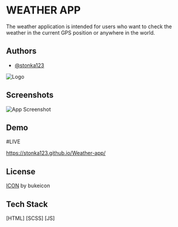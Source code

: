 
# WEATHER APP

The weather application is intended for users who want to check the weather in the current GPS position or anywhere in the world.



## Authors

- [@stonka123](https://github.com/stonka123)


![Logo](https://i.im.ge/2022/09/07/OKfiOq.logo-weather.jpg)


## Screenshots

![App Screenshot](https://i.im.ge/2022/09/07/OKfxWG.screen-weather.jpg)


## Demo



#LIVE

https://stonka123.github.io/Weather-app/


## License

[ICON](https://www.flaticon.com/free-icons/road-sign) by bukeicon


## Tech Stack
[HTML] 
[SCSS]
[JS]
